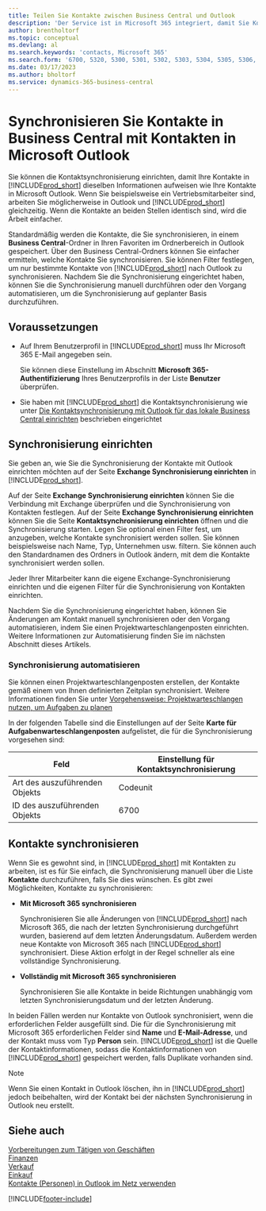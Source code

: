 ```yaml
---
title: Teilen Sie Kontakte zwischen Business Central und Outlook
description: 'Der Service ist in Microsoft 365 integriert, damit Sie Kontakte zwischen Outlook und Business Central freigeben können.'
author: brentholtorf
ms.topic: conceptual
ms.devlang: al
ms.search.keywords: 'contacts, Microsoft 365'
ms.search.form: '6700, 5320, 5300, 5301, 5302, 5303, 5304, 5305, 5306, 5307, 5308, 5309, 5310, 5311'
ms.date: 03/17/2023
ms.author: bholtorf
ms.service: dynamics-365-business-central
---
```

# <a name="synchronize-contacts-in-business-central-with-contacts-in-microsoft-outlook"></a>Synchronisieren Sie Kontakte in Business Central mit Kontakten in Microsoft Outlook

Sie können die Kontaktsynchronisierung einrichten, damit Ihre Kontakte in [!INCLUDE[prod_short](includes/prod_short.md)] dieselben Informationen aufweisen wie Ihre Kontakte in Microsoft Outlook. Wenn Sie beispielsweise ein Vertriebsmitarbeiter sind, arbeiten Sie möglicherweise in Outlook und [!INCLUDE[prod_short](includes/prod_short.md)] gleichzeitig. Wenn die Kontakte an beiden Stellen identisch sind, wird die Arbeit einfacher.  

Standardmäßig werden die Kontakte, die Sie synchronisieren, in einem **Business Central**-Ordner in Ihren Favoriten im Ordnerbereich in Outlook gespeichert. Über den Business Central-Ordners können Sie einfacher ermitteln, welche Kontakte Sie synchronisieren. Sie können Filter festlegen, um nur bestimmte Kontakte von [!INCLUDE[prod_short](includes/prod_short.md)] nach Outlook zu synchronisieren. Nachdem Sie die Synchronisierung eingerichtet haben, können Sie die Synchronisierung manuell durchführen oder den Vorgang automatisieren, um die Synchronisierung auf geplanter Basis durchzuführen.  

## <a name="prerequisites"></a>Voraussetzungen

- Auf Ihrem Benutzerprofil in [!INCLUDE[prod_short](includes/prod_short.md)] muss Ihr Microsoft 365 E-Mail angegeben sein.

  Sie können diese Einstellung im Abschnitt **Microsoft 365-Authentifizierung** Ihres Benutzerprofils in der Liste **Benutzer** überprüfen.
- Sie haben mit [!INCLUDE[prod_short](includes/prod_short.md)] die Kontaktsynchronisierung wie unter [Die Kontaktsynchronisierung mit Outlook für das lokale Business Central einrichten](admin-contact-sync-setup-onprem.md) beschrieben eingerichtet

## <a name="set-up-synchronization"></a>Synchronisierung einrichten

Sie geben an, wie Sie die Synchronisierung der Kontakte mit Outlook einrichten möchten auf der Seite **Exchange Synchronisierung einrichten** in [!INCLUDE[prod_short](includes/prod_short.md)]. 

Auf der Seite **Exchange Synchronisierung einrichten** können Sie die Verbindung mit Exchange überprüfen und die Synchronisierung von Kontakten festlegen. Auf der Seite **Exchange Synchronisierung einrichten** können Sie die Seite **Kontaktsynchronisierung einrichten** öffnen und die Synchronisierung starten. Legen Sie optional einen Filter fest, um anzugeben, welche Kontakte synchronisiert werden sollen. Sie können beispielsweise nach Name, Typ, Unternehmen usw. filtern. Sie können auch den Standardnamen des Ordners in Outlook ändern, mit dem die Kontakte synchronisiert werden sollen.  

Jeder Ihrer Mitarbeiter kann die eigene Exchange-Synchronisierung einrichten und die eigenen Filter für die Synchronisierung von Kontakten einrichten.  

Nachdem Sie die Synchronisierung eingerichtet haben, können Sie Änderungen am Kontakt manuell synchronisieren oder den Vorgang automatisieren, indem Sie einen Projektwarteschlangenposten einrichten. Weitere Informationen zur Automatisierung finden Sie im nächsten Abschnitt dieses Artikels.

### <a name="automate-synchronization"></a>Synchronisierung automatisieren

Sie können einen Projektwarteschlangenposten erstellen, der Kontakte gemäß einem von Ihnen definierten Zeitplan synchronisiert. Weitere Informationen finden Sie unter [Vorgehensweise: Projektwarteschlangen nutzen, um Aufgaben zu planen](admin-job-queues-schedule-tasks.md) 

In der folgenden Tabelle sind die Einstellungen auf der Seite **Karte für Aufgabenwarteschlangenposten** aufgelistet, die für die Synchronisierung vorgesehen sind:

|Feld|Einstellung für Kontaktsynchronisierung|
|-----|-----|
|Art des auszuführenden Objekts|Codeunit|
|ID des auszuführenden Objekts|6700|

## <a name="synchronize-contacts"></a>Kontakte synchronisieren

Wenn Sie es gewohnt sind, in [!INCLUDE[prod_short](includes/prod_short.md)] mit Kontakten zu arbeiten, ist es für Sie einfach, die Synchronisierung manuell über die Liste **Kontakte** durchzuführen, falls Sie dies wünschen. Es gibt zwei Möglichkeiten, Kontakte zu synchronisieren:

* **Mit Microsoft 365 synchronisieren**

  Synchronisieren Sie alle Änderungen von [!INCLUDE[prod_short](includes/prod_short.md)] nach Microsoft 365, die nach der letzten Synchronisierung durchgeführt wurden, basierend auf dem letzten Änderungsdatum. Außerdem werden neue Kontakte von Microsoft 365 nach [!INCLUDE[prod_short](includes/prod_short.md)] synchronisiert. Diese Aktion erfolgt in der Regel schneller als eine vollständige Synchronisierung. 

* **Vollständig mit Microsoft 365 synchronisieren**

  Synchronisieren Sie alle Kontakte in beide Richtungen unabhängig vom letzten Synchronisierungsdatum und der letzten Änderung.  

In beiden Fällen werden nur Kontakte von Outlook synchronisiert, wenn die erforderlichen Felder ausgefüllt sind. Die für die Synchronisierung mit Microsoft 365 erforderlichen Felder sind **Name** und **E-Mail-Adresse**, und der Kontakt muss vom Typ **Person** sein. [!INCLUDE[prod_short](includes/prod_short.md)] ist die Quelle der Kontaktinformationen, sodass die Kontaktinformationen von [!INCLUDE[prod_short](includes/prod_short.md)] gespeichert werden, falls Duplikate vorhanden sind.  

> [!NOTE]
> Wenn Sie einen Kontakt in Outlook löschen, ihn in [!INCLUDE[prod_short](includes/prod_short.md)] jedoch beibehalten, wird der Kontakt bei der nächsten Synchronisierung in Outlook neu erstellt. 

## <a name="see-also"></a>Siehe auch

[Vorbereitungen zum Tätigen von Geschäften](ui-get-ready-business.md)  
[Finanzen](finance.md)  
[Verkauf](sales-manage-sales.md)  
[Einkauf](purchasing-manage-purchasing.md)  
[Kontakte (Personen) in Outlook im Netz verwenden](https://support.office.com/article/Using-contacts-People-in-Outlook-on-the-web-1e3438c7-26b2-420c-87de-3cea9d31b5cb?appver=OWB150)  


[!INCLUDE[footer-include](includes/footer-banner.md)]
